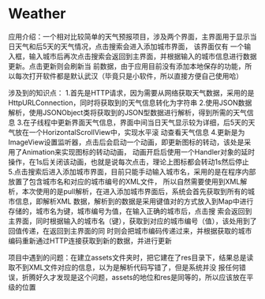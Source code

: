 # Weather

应用介绍：一个相对比较简单的天气预报项目，涉及两个界面，主界面用于显示当日天气和后5天的天气情况，点击搜索会进入添加城市界面，
          该界面仅有 一个输入框，输入城市后再次点击搜索会返回到主界面，并根据输入的城市信息进行数据更新。点击更新则会刷新当
          前数据，由于应用目前没有添加本地保存的功能，所以每次打开软件都是默认武汉（毕竟只是小软件，所以直接方便自己使用哈）
      
          
涉及到的知识点： 1.首先是HTTP请求，因为需要从网络获取天气数据，采用的是HttpURLConnection，同时将获取到的天气信息转化为字符串
                 2.使用JSON数据解析，使用JSONObject类将获取到的JSON型数据进行解析，得到所需的天气信息
                 3.在子线程中更新界面天气信息，界面中间当日天气显示较为详细，后5天的天气放在一个HorizontalScrollView中，实现水平滚
                   动查看天气信息
                 4.更新是为ImageView设置监听器，点击后会启动一个动画，即更新图标的转动，该处是采用了Animation来实现图标的转动动画，
                   动画开启后使用一个Handler对象的延时操作，在1s后关闭该动画，也就是说每次点击，理论上图标都会转动1s然后停止
                 5.点击搜索后进入添加城市界面，目前只能手动输入城市名，采用的是在程序内部放置了包含城市名和对应的城市编号的XML文件，
                   所以自然需要使用到XML解析，本次使用的是pull解析，在进入添加城市界面后，系统会首先获取到所有的城市信息，即解析XML
                   数据，解析到的数据是采用键值对的方式放入到Map中进行存储的，城市名为键，城市编号为值，在输入正确的城市后，点击搜
                   索会返回到主界面，同时根据输入的城市名（键），获取到对应的城市编号（值），该处用到了回值传递，在返回到主界面的同
                   时则会把城市编码传递过来，并根据获取的城市编码重新通过HTTP连接获取到新的数据，并进行更新
                   
项目中遇到的问题：在建立assets文件夹时，把它建在了res目录下，结果总是读取不到XML文件对应的信息，以为是解析代码写错了，但是系统并没
                  报任何错误，折腾好久才发现是这个问题，assets的地位和res是同等的，所以应该放在平级的位置
                   
        
